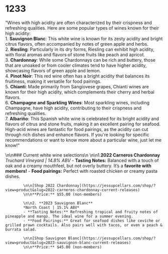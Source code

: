 # 1233
"Wines with high acidity are often characterized by their crispness and refreshing qualities. Here are some popular types of wines known for their high acidity:<br>1. **Sauvignon Blanc**: This white wine is known for its zesty acidity and bright citrus flavors, often accompanied by notes of green apple and herbs.<br>2. **Riesling**: Particularly in its dry forms, Riesling can exhibit high acidity, with floral aromas and flavors of stone fruits like peach and apricot.<br>3. **Chardonnay**: While some Chardonnays can be rich and buttery, those that are unoaked or from cooler climates tend to have higher acidity, showcasing flavors of green apple and lemon.<br>4. **Pinot Noir**: This red wine often has a bright acidity that balances its fruitiness, making it versatile for food pairings.<br>5. **Chianti**: Made primarily from Sangiovese grapes, Chianti wines are known for their high acidity, which complements their cherry and herbal flavors.<br>6. **Champagne and Sparkling Wines**: Most sparkling wines, including Champagne, have high acidity, contributing to their crispness and refreshing qualities.<br>7. **Albariño**: This Spanish white wine is celebrated for its bright acidity and flavors of citrus and stone fruits, making it an excellent pairing for seafood.<br>High-acid wines are fantastic for food pairings, as the acidity can cut through rich dishes and enhance flavors. If you're looking for specific recommendations or want to know more about a particular wine, just let me know!"




\n\n### Current white wine selections\n
            \n\n1.**2022 Carneros Chardonnay**
            *Truchard Vineyard | 14.8% ABV*
            - **Tasting Notes:** Balanced with a touch of oak and a creamy mouthfeel, but not overly buttery. It’s a **favorite with members!**
            - **Food pairings:** Perfect with roasted chicken or creamy pasta dishes.
            
            \n\n[Shop 2022 Chardonnay](https://jessupcellars.com/shop/?view=product&slug=2022-carneros-chardonnay-current-releases)
            \n\n**Price:** $55.00 (non-members)

            \n\n2. **2023 Sauvignon Blanc**
            *North Coast | 15.1% ABV*
            - **Tasting Notes:** Refreshing tropical and fruity notes of pineapple and mango. The ideal wine for a summer evening.
            - **Food Pairings:** Great for seafood dishes like ceviche or grilled prawn cocktails. Also pairs well with tacos, or even a peach & burrata salad.
            
            \n\n[Shop Sauvignon Blanc](https://jessupcellars.com/shop/?view=product&slug=2023-sauvignon-blanc-current-releases)
            \n\n**Price:** $45.00 (non-members)

